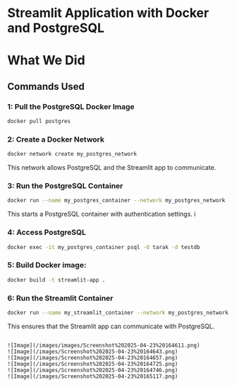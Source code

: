 # Streamlit Application with Docker and PostgreSQL
# What We Did


## Commands Used

 
### 1: Pull the PostgreSQL Docker Image
```sh
docker pull postgres
```

### 2: Create a Docker Network
```sh
docker network create my_postgres_network
```
This network allows PostgreSQL and the Streamlit app to communicate.

### 3: Run the PostgreSQL Container
```sh
docker run --name my_postgres_container --network my_postgres_network -e POSTGRES_USER=tarak -e POSTGRES_PASSWORD=secret -e POSTGRES_DB=testdb -p 5432:5432 -d postgres
```
This starts a PostgreSQL container with authentication settings.
i
### 4: Access PostgreSQL
```sh
docker exec -it my_postgres_container psql -U tarak -d testdb
```

### 5: Build Docker image:
```bash
docker build -t streamlit-app .
```

### 6: Run the Streamlit Container
```sh
docker run --name my_streamlit_container --network my_postgres_network -p 8501:8501 -d streamlit-app
```
This ensures that the Streamlit app can communicate with PostgreSQL.

 
```

![Image](/images/images/Screenshot%202025-04-23%20164611.png)
![Image](/images/Screenshot%202025-04-23%20164643.png)
![Image](/images/Screenshot%202025-04-23%20164657.png)
![Image](/images/Screenshot%202025-04-23%20164725.png)
![Image](/images/Screenshot%202025-04-23%20164746.png)
![Image](/images/Screenshot%202025-04-23%20165117.png)